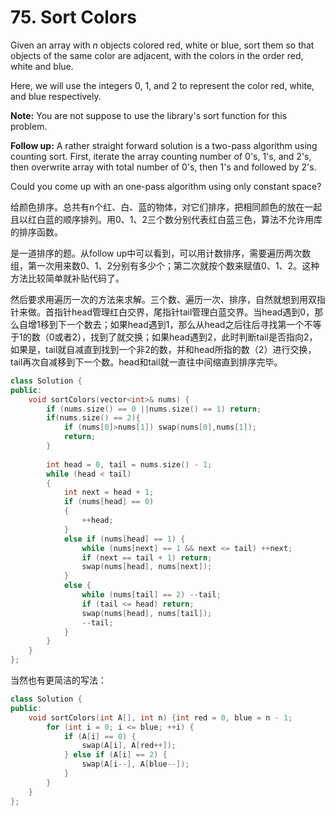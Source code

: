 # 75. Sort Colors
Given an array with *n* objects colored red, white or blue, sort them so that objects of the same color are adjacent, with the colors in the order red, white and blue.

Here, we will use the integers 0, 1, and 2 to represent the color red, white, and blue respectively.

**Note:**
You are not suppose to use the library's sort function for this problem.

**Follow up:**
A rather straight forward solution is a two-pass algorithm using counting sort.
First, iterate the array counting number of 0's, 1's, and 2's, then overwrite array with total number of 0's, then 1's and followed by 2's.

Could you come up with an one-pass algorithm using only constant space?

给颜色排序。总共有n个红、白、蓝的物体，对它们排序，把相同颜色的放在一起且以红白蓝的顺序排列。用0、1、2三个数分别代表红白蓝三色，算法不允许用库的排序函数。

是一道排序的题。从follow up中可以看到，可以用计数排序，需要遍历两次数组，第一次用来数0、1、2分别有多少个；第二次就按个数来赋值0、1、2。这种方法比较简单就补贴代码了。

然后要求用遍历一次的方法来求解。三个数、遍历一次、排序，自然就想到用双指针来做。首指针head管理红白交界，尾指针tail管理白蓝交界。当head遇到0，那么自增1移到下一个数去；如果head遇到1，那么从head之后往后寻找第一个不等于1的数（0或者2），找到了就交换；如果head遇到2，此时判断tail是否指向2，如果是，tail就自减直到找到一个非2的数，并和head所指的数（2）进行交换，tail再次自减移到下一个数。head和tail就一直往中间缩直到排序完毕。
```cpp
class Solution {
public:
    void sortColors(vector<int>& nums) {
        if (nums.size() == 0 ||nums.size() == 1) return;
        if(nums.size() == 2){
            if (nums[0]>nums[1]) swap(nums[0],nums[1]);
            return;
        }
        
        int head = 0, tail = nums.size() - 1;
        while (head < tail)
        {
            int next = head + 1;
            if (nums[head] == 0)
            {
                ++head;
            }
            else if (nums[head] == 1) {
                while (nums[next] == 1 && next <= tail) ++next;
                if (next == tail + 1) return;
                swap(nums[head], nums[next]);
            }
            else {
                while (nums[tail] == 2) --tail;
                if (tail <= head) return;
                swap(nums[head], nums[tail]);
                --tail;
            }
        }
    }
};
```

当然也有更简洁的写法：
```cpp
class Solution {
public:
    void sortColors(int A[], int n) {int red = 0, blue = n - 1;
        for (int i = 0; i <= blue; ++i) {
            if (A[i] == 0) {
                swap(A[i], A[red++]);
            } else if (A[i] == 2) {
                swap(A[i--], A[blue--]);
            }
        }
    }
};
```
